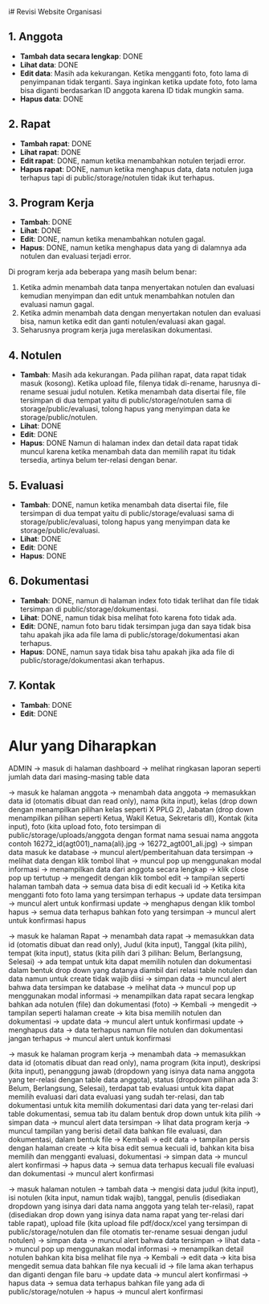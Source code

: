 i# Revisi Website Organisasi

## 1. Anggota
- **Tambah data secara lengkap**: DONE
- **Lihat data**: DONE
- **Edit data**: Masih ada kekurangan. Ketika mengganti foto, foto lama di penyimpanan tidak terganti. Saya inginkan ketika update foto, foto lama bisa diganti berdasarkan ID anggota karena ID tidak mungkin sama.
- **Hapus data**: DONE

## 2. Rapat
- **Tambah rapat**: DONE
- **Lihat rapat**: DONE
- **Edit rapat**: DONE, namun ketika menambahkan notulen terjadi error.
- **Hapus rapat**: DONE, namun ketika menghapus data, data notulen juga terhapus tapi di public/storage/notulen tidak ikut terhapus.

## 3. Program Kerja
- **Tambah**: DONE
- **Lihat**: DONE
- **Edit**: DONE, namun ketika menambahkan notulen gagal.
- **Hapus**: DONE, namun ketika menghapus data yang di dalamnya ada notulen dan evaluasi terjadi error.

Di program kerja ada beberapa yang masih belum benar:
1. Ketika admin menambah data tanpa menyertakan notulen dan evaluasi kemudian menyimpan dan edit untuk menambahkan notulen dan evaluasi namun gagal.
2. Ketika admin menambah data dengan menyertakan notulen dan evaluasi bisa, namun ketika edit dan ganti notulen/evaluasi akan gagal.
3. Seharusnya program kerja juga merelasikan dokumentasi.

## 4. Notulen
- **Tambah**: Masih ada kekurangan. Pada pilihan rapat, data rapat tidak masuk (kosong). Ketika upload file, filenya tidak di-rename, harusnya di-rename sesuai judul notulen. Ketika menambah data disertai file, file tersimpan di dua tempat yaitu di public/storage/notulen sama di storage/public/evaluasi, tolong hapus yang menyimpan data ke storage/public/notulen.
- **Lihat**: DONE
- **Edit**: DONE
- **Hapus**: DONE
Namun di halaman index dan detail data rapat tidak muncul karena ketika menambah data dan memilih rapat itu tidak tersedia, artinya belum ter-relasi dengan benar.

## 5. Evaluasi
- **Tambah**: DONE, namun ketika menambah data disertai file, file tersimpan di dua tempat yaitu di public/storage/evaluasi sama di storage/public/evaluasi, tolong hapus yang menyimpan data ke storage/public/evaluasi.
- **Lihat**: DONE
- **Edit**: DONE
- **Hapus**: DONE

## 6. Dokumentasi
- **Tambah**: DONE, namun di halaman index foto tidak terlihat dan file tidak tersimpan di public/storage/dokumentasi.
- **Lihat**: DONE, namun tidak bisa melihat foto karena foto tidak ada.
- **Edit**: DONE, namun foto baru tidak tersimpan juga dan saya tidak bisa tahu apakah jika ada file lama di public/storage/dokumentasi akan terhapus.
- **Hapus**: DONE, namun saya tidak bisa tahu apakah jika ada file di public/storage/dokumentasi akan terhapus.

## 7. Kontak
- **Tambah**: DONE
- **Edit**: DONE

# Alur yang Diharapkan

ADMIN -> masuk di halaman dashboard -> melihat ringkasan laporan seperti jumlah data dari masing-masing table data

-> masuk ke halaman anggota
-> menambah data anggota -> memasukkan data id (otomatis dibuat dan read only), nama (kita input), kelas (drop down dengan menampilkan pilihan kelas seperti X PPLG 2), Jabatan (drop down menampilkan pilihan seperti Ketua, Wakil Ketua, Sekretaris dll), Kontak (kita input), foto (kita upload foto, foto tersimpan di public/storage/uploads/anggota dengan format nama sesuai nama anggota contoh 16272_id(agt001)_nama(ali).jpg -> 16272_agt001_ali.jpg) -> simpan data masuk ke database -> muncul alert/pemberitahuan data tersimpan
-> melihat data dengan klik tombol lihat -> muncul pop up menggunakan modal informasi -> menampilkan data dari anggota secara lengkap -> klik close pop up tertutup
-> mengedit dengan klik tombol edit -> tampilan seperti halaman tambah data -> semua data bisa di edit kecuali id -> Ketika kita mengganti foto foto lama yang tersimpan terhapus -> update data tersimpan -> muncul alert untuk konfirmasi update
-> menghapus dengan klik tombol hapus -> semua data terhapus bahkan foto yang tersimpan -> muncul alert untuk konfirmasi hapus

-> masuk ke halaman Rapat
-> menambah data rapat -> memasukkan data id (otomatis dibuat dan read only), Judul (kita input), Tanggal (kita pilih), tempat (kita input), status (kita pilih dari 3 pilihan: Belum, Berlangsung, Selesai) -> ada tempat untuk kita dapat memilih notulen dan dokumentasi dalam bentuk drop down yang datanya diambil dari relasi table notulen dan data namun untuk create tidak wajib diisi -> simpan data -> muncul alert bahwa data tersimpan ke database
-> melihat data -> muncul pop up menggunakan modal informasi -> menampilkan data rapat secara lengkap bahkan ada notulen (file) dan dokumentasi (foto) -> Kembali
-> mengedit -> tampilan seperti halaman create -> kita bisa memilih notulen dan dokumentasi -> update data -> muncul alert untuk konfirmasi update
-> menghapus data -> data terhapus namun file notulen dan dokumentasi jangan terhapus -> muncul alert untuk konfirmasi

-> masuk ke halaman program kerja
-> menambah data -> memasukkan data id (otomatis dibuat dan read only), nama program (kita input), deskripsi (kita input), penanggung jawab (dropdown yang isinya data nama anggota yang ter-relasi dengan table data anggota), status (dropdown pilihan ada 3: Belum, Berlangsung, Selesai), terdapat tab evaluasi untuk kita dapat memilih evaluasi dari data evaluasi yang sudah ter-relasi, dan tab dokumentasi untuk kita memilih dokumentasi dari data yang ter-relasi dari table dokumentasi, semua tab itu dalam bentuk drop down untuk kita pilih -> simpan data -> muncul alert data tersimpan
-> lihat data program kerja -> muncul tampilan yang berisi detail data bahkan file evaluasi, dan dokumentasi, dalam bentuk file -> Kembali
-> edit data -> tampilan persis dengan halaman create -> kita bisa edit semua kecuali id, bahkan kita bisa memilih dan mengganti evaluasi, dokumentasi -> simpan data -> muncul alert konfirmasi
-> hapus data -> semua data terhapus kecuali file evaluasi dan dokumentasi -> muncul alert konfirmasi

-> masuk halaman notulen
-> tambah data -> mengisi data judul (kita input), isi notulen (kita input, namun tidak wajib), tanggal, penulis (disediakan dropdown yang isinya dari data nama anggota yang telah ter-relasi), rapat (disediakan drop down yang isinya data nama rapat yang ter-relasi dari table rapat), upload file (kita upload file pdf/docx/xcel yang tersimpan di public/storage/notulen dan file otomatis ter-rename sesuai dengan judul notulen) -> simpan data -> muncul alert bahwa data tersimpan
-> lihat data -> muncul pop up menggunakan modal informasi -> menampilkan detail notulen bahkan kita bisa melihat file nya -> Kembali
-> edit data -> kita bisa mengedit semua data bahkan file nya kecuali id -> file lama akan terhapus dan diganti dengan file baru -> update data -> muncul alert konfirmasi
-> hapus data -> semua data terhapus bahkan file yang ada di public/storage/notulen -> hapus -> muncul alert konfirmasi
